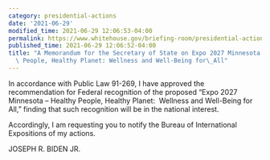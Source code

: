 ```yaml
---
category: presidential-actions
date: '2021-06-29'
modified_time: 2021-06-29 12:06:53-04:00
permalink: https://www.whitehouse.gov/briefing-room/presidential-actions/2021/06/29/a-memorandum-for-the-secretary-of-state-on-expo-2027-minnesota-healthy-people-healthy-planet-wellness-and-well-being-for-all/
published_time: 2021-06-29 12:06:52-04:00
title: "A Memorandum for the Secretary of State on Expo 2027 Minnesota \u2013 Healthy\
  \ People, Healthy Planet: Wellness and Well-Being for\_All"
---
```

 
In accordance with Public Law 91-269, I have approved the recommendation
for Federal recognition of the proposed “Expo 2027 Minnesota – Healthy
People, Healthy Planet:  Wellness and Well-Being for All,” finding that
such recognition will be in the national interest.  
  
Accordingly, I am requesting you to notify the Bureau of International
Expositions of my actions.

JOSEPH R. BIDEN JR.
